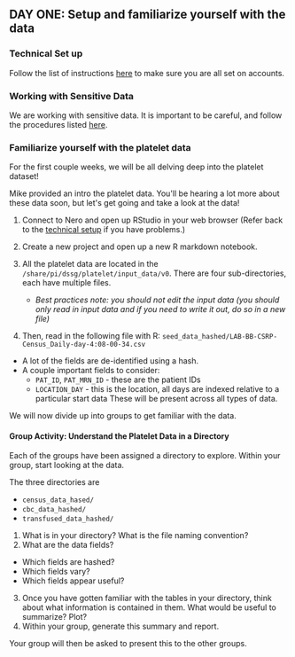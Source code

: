 
## DAY ONE: Setup and familiarize yourself with the data

### Technical Set up
Follow the list of instructions [here](../../resources/technical_setup.md) to make sure you are all set on accounts. 

### Working with Sensitive Data
We are working with sensitive data. It is important to be careful, and follow the procedures listed [here](../../resources/high_risk_data.md). 

### Familiarize yourself with the platelet data

For the first couple weeks, we will be all delving deep into the platelet dataset!

Mike provided an intro the platelet data. You'll be hearing a lot more about these data soon, but let's get going and take a look at the data!

1. Connect to Nero and open up RStudio in your web browser (Refer back to the [technical setup](../../resources/technical_setup.md) if you have problems.)

2. Create a new project and open up a new R markdown notebook.

3. All the platelet data are located in the `/share/pi/dssg/platelet/input_data/v0`. There are four sub-directories, each have multiple files. 
   -   *Best practices note: you should not edit the input data (you should only read in input data and if you need to write it out, do so in a new file)*

4. Then, read in the following file with R:
 `seed_data_hashed/LAB-BB-CSRP-Census_Daily-day-4:08-00-34.csv`
  + A lot of the fields are de-identified using a hash.
  + A couple important fields to consider:
      * `PAT_ID`, `PAT_MRN_ID` - these are the patient IDs
      * `LOCATION_DAY` - this is the location, all days are indexed relative to a particular start data
  These will be present across all types of data.

We will now divide up into groups to get familiar with the data.

#### Group Activity: Understand the Platelet Data in a Directory
Each of the groups have been assigned a directory to explore. Within your group, start looking at the data.

The three directories are
  * `census_data_hased/`
  * `cbc_data_hashed/`
  * `transfused_data_hashed/`

1. What is in your directory? What is the file naming convention?
2. What are the data fields? 
  * Which fields are hashed? 
  * Which fields vary?
  * Which fields appear useful?
3. Once you have gotten familiar with the tables in your directory, think about what information is contained in them. What would be useful to summarize? Plot?
4. Within your group, generate this summary and report.

Your group will then be asked to present this to the other groups. 
